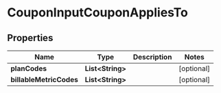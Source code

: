 

# CouponInputCouponAppliesTo


## Properties

| Name | Type | Description | Notes |
|------------ | ------------- | ------------- | -------------|
|**planCodes** | **List&lt;String&gt;** |  |  [optional] |
|**billableMetricCodes** | **List&lt;String&gt;** |  |  [optional] |



